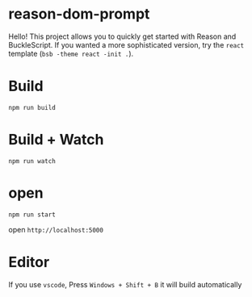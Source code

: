 # reason-dom-prompt

Hello! This project allows you to quickly get started with Reason and BuckleScript. If you wanted a more sophisticated version, try the `react` template (`bsb -theme react -init .`).

# Build
```
npm run build
```

# Build + Watch

```
npm run watch
```
# open

```
npm run start
```
open `http://localhost:5000`

# Editor
If you use `vscode`, Press `Windows + Shift + B` it will build automatically
